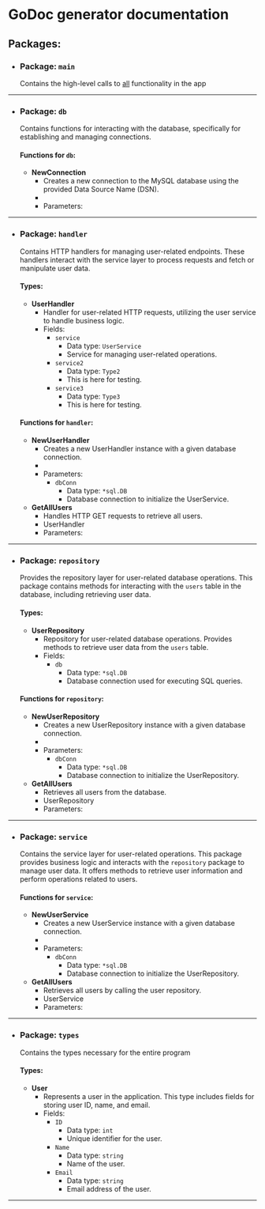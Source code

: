 # GoDoc generator documentation
## Packages:
  - ### Package: `main`
    Contains the high-level calls to <u>all</u> functionality in the app

---
  - ### Package: `db`
    Contains functions for interacting with the database, specifically for establishing and managing connections.

      #### Functions for `db`:
      - **NewConnection**
        - Creates a new connection to the MySQL database using the provided Data Source Name (DSN).
        - 
        - Parameters:
---
  - ### Package: `handler`
    Contains HTTP handlers for managing user-related endpoints. These handlers interact with the service layer to process requests and fetch or manipulate user data.

      #### Types:
      - **UserHandler**
        - Handler for user-related HTTP requests, utilizing the user service to handle business logic.
        - Fields:
          - `service`
            - Data type: `UserService`
            - Service for managing user-related operations.
          - `service2`
            - Data type: `Type2`
            - This is here for testing.
          - `service3`
            - Data type: `Type3`
            - This is here for testing.
      #### Functions for `handler`:
      - **NewUserHandler**
        - Creates a new UserHandler instance with a given database connection.
        - 
        - Parameters:
          - `dbConn`
            - Data type: `*sql.DB`
            - Database connection to initialize the UserService.
      - **GetAllUsers**
        - Handles HTTP GET requests to retrieve all users.
        - UserHandler
        - Parameters:
---
  - ### Package: `repository`
    Provides the repository layer for user-related database operations. This package contains methods for interacting with the `users` table in the database, including retrieving user data.

      #### Types:
      - **UserRepository**
        - Repository for user-related database operations. Provides methods to retrieve user data from the `users` table.
        - Fields:
          - `db`
            - Data type: `*sql.DB`
            - Database connection used for executing SQL queries.
      #### Functions for `repository`:
      - **NewUserRepository**
        - Creates a new UserRepository instance with a given database connection.
        - 
        - Parameters:
          - `dbConn`
            - Data type: `*sql.DB`
            - Database connection to initialize the UserRepository.
      - **GetAllUsers**
        - Retrieves all users from the database.
        - UserRepository
        - Parameters:
---
  - ### Package: `service`
    Contains the service layer for user-related operations. This package provides business logic and interacts with the `repository` package to manage user data. It offers methods to retrieve user information and perform operations related to users.

      #### Functions for `service`:
      - **NewUserService**
        - Creates a new UserService instance with a given database connection.
        - 
        - Parameters:
          - `dbConn`
            - Data type: `*sql.DB`
            - Database connection to initialize the UserRepository.
      - **GetAllUsers**
        - Retrieves all users by calling the user repository.
        - UserService
        - Parameters:
---
  - ### Package: `types`
    Contains the types necessary for the entire program

      #### Types:
      - **User**
        - Represents a user in the application. This type includes fields for storing user ID, name, and email.
        - Fields:
          - `ID`
            - Data type: `int`
            - Unique identifier for the user.
          - `Name`
            - Data type: `string`
            - Name of the user.
          - `Email`
            - Data type: `string`
            - Email address of the user.
---
